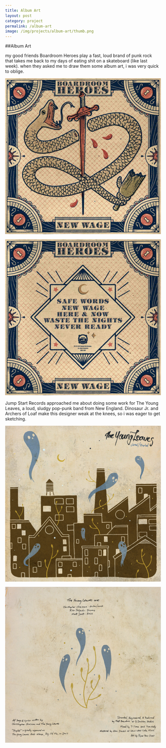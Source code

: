```yaml
---
title: Album Art
layout: post
category: project
permalink: /album-art
image: /img/projects/album-art/thumb.png
---
```


##Album Art

my good friends Boardroom Heroes play a fast, loud brand of punk rock that takes me back to my days of eating shit on a skateboard (like last week). when they asked me to draw them some album art, i was very quick to oblige. 

![bh-front](/img/projects/album-art/bh-front.jpg)

![bh-back](/img/projects/album-art/bh-back.jpg)




Jump Start Records approached me about doing some work for The Young Leaves, a loud, sludgy pop-punk band from New England. Dinosaur Jr. and Archers of Loaf make this designer weak at the knees, so i was eager to get sketching. 

![tyl-front](/img/projects/album-art/tyl-front.jpg)

![tyl-back](/img/projects/album-art/tyl-back.jpg)